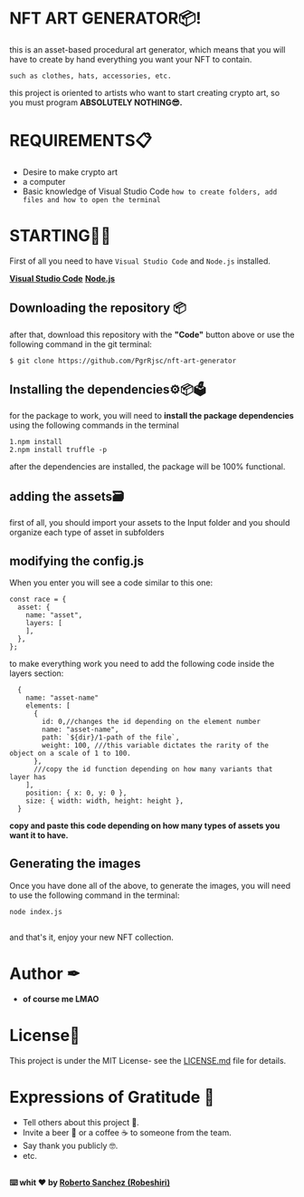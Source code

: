 # NFT ART GENERATOR📦!

this is an asset-based procedural art generator, which means that you will have to create by hand everything you want your NFT to contain.

    such as clothes, hats, accessories, etc.
this project is oriented to artists who want to start creating crypto art, so you must program **ABSOLUTELY NOTHING😎.**

# REQUIREMENTS📋

 - Desire to make crypto art
 - a computer
 - Basic knowledge of Visual Studio Code
`how to create folders, add files and how to open the terminal`

# STARTING🦆✨

First of all you need to have `Visual Studio Code` and `Node.js` installed.

**[Visual Studio Code](https://code.visualstudio.com)**
**[Node.js](https://nodejs.org)**

## Downloading the repository 📦

after that, download this repository with the **"Code"** button above or use the following command in the git terminal: 

    $ git clone https://github.com/PgrRjsc/nft-art-generator

## Installing the dependencies⚙📦🗳

for the package to work, you will need to **install the package dependencies** using the following commands in the terminal

    1.npm install
    2.npm install truffle -p
after the dependencies are installed, the package will be 100% functional.
## adding the assets🗃
first of all, you should import your assets to the Input folder and you should organize each type of asset in subfolders 
## modifying the config.js



When you enter you will see a code similar to this one:

    const race = {
      asset: {
        name: "asset",
        layers: [
        ],
      },
    };

to make everything work you need to add the following code inside the layers section:

      {
        name: "asset-name"
        elements: [
          {
            id: 0,//changes the id depending on the element number
            name: "asset-name",
            path: `${dir}/1-path of the file`,
            weight: 100, ///this variable dictates the rarity of the object on a scale of 1 to 100.
          },
          ///copy the id function depending on how many variants that layer has
        ],
        position: { x: 0, y: 0 },
        size: { width: width, height: height },
      }
**copy and paste this code depending on how many types of assets you want it to have.**
## Generating the images
Once you have done all of the above, to generate the images, you will need to use the following command in the terminal: 

    node index.js
##
and that's it, enjoy your new NFT collection.

# Author ✒

 - **of course me LMAO**

# License📑
This project is under the MIT License- see the [LICENSE.md](https://github.com/PgrRjsc/nft-art-generator/blob/main/LICENSE) file for details.

# Expressions of Gratitude 🎁

 - Tell others about this project 📢.
 - Invite a beer 🍺 or a coffee ☕ to someone from the team.
 - Say thank you publicly 🤓.
 - etc.
##
**⌨️ whit ❤️ by [Roberto Sanchez (Robeshiri)](https://github.com/PgrRjsc)**
